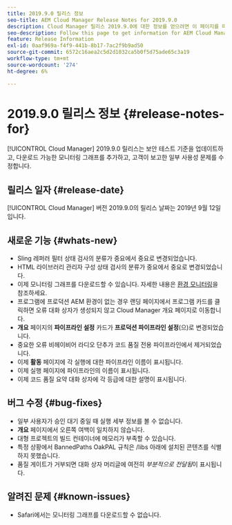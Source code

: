 ```yaml
---
title: 2019.9.0 릴리스 정보
seo-title: AEM Cloud Manager Release Notes for 2019.9.0
description: Cloud Manager 릴리스 2019.9.0에 대한 정보를 얻으려면 이 페이지를 따르십시오.
seo-description: Follow this page to get information for AEM Cloud Manager Release 2019.9.0.
feature: Release Information
exl-id: 0aaf969a-f4f9-441b-8b17-7ac2f9b9ad50
source-git-commit: 6572c16aea2c5d2d1032ca5b0f5d75ade65c3a19
workflow-type: tm+mt
source-wordcount: '274'
ht-degree: 6%

---
```


# 2019.9.0 릴리스 정보 {#release-notes-for}

[!UICONTROL Cloud Manager] 2019.9.0 릴리스는 보안 테스트 기준을 업데이트하고, 다운로드 가능한 모니터링 그래프를 추가하고, 고객이 보고한 일부 사용성 문제를 수정합니다.

## 릴리스 일자 {#release-date}

[!UICONTROL Cloud Manager] 버전 2019.9.0의 릴리스 날짜는 2019년 9월 12일입니다.

## 새로운 기능 {#whats-new}

* Sling 레퍼러 필터 상태 검사의 분류가 중요에서 중요로 변경되었습니다.
* HTML 라이브러리 관리자 구성 상태 검사의 분류가 중요에서 중요로 변경되었습니다.
* 이제 모니터링 그래프를 다운로드할 수 있습니다. 자세한 내용은 [환경 모니터링](/help/using/monitoring-environments.md)을 참조하세요.
* 프로그램에 프로덕션 AEM 환경이 없는 경우 랜딩 페이지에서 프로그램 카드를 클릭하면 오류 대화 상자가 생성되지 않고 Cloud Manager 개요 페이지로 이동합니다.
* **개요** 페이지의 **파이프라인 설정** 카드가 **프로덕션 파이프라인 설정**(으)로 변경되었습니다.
* 중요한 오류 비헤이비어 라디오 단추가 코드 품질 전용 파이프라인에서 제거되었습니다.
* 이제 **활동** 페이지에 각 실행에 대한 파이프라인 이름이 표시됩니다.
* 이제 실행 페이지에 파이프라인의 이름이 표시됩니다.
* 이제 코드 품질 요약 대화 상자에 각 등급에 대한 설명이 표시됩니다.

## 버그 수정 {#bug-fixes}

* 일부 사용자가 승인 대기 중일 때 실행 세부 정보를 볼 수 없습니다.
* **개요** 페이지에서 오른쪽 여백이 일치하지 않습니다.
* 대형 프로젝트의 빌드 컨테이너에 메모리가 부족할 수 있습니다.
* 특정 상황에서 BannedPaths OakPAL 규칙은 /libs 아래에 설치된 콘텐츠를 식별하지 못했습니다.
* 품질 게이트가 거부되면 대화 상자 머리글에 여전히 *부분적으로 전달됨*&#x200B;이 표시됩니다.

## 알려진 문제 {#known-issues}

* Safari에서는 모니터링 그래프를 다운로드할 수 없습니다.
